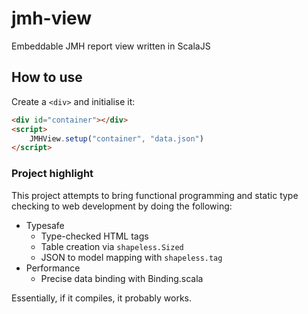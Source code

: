 jmh-view
========

Embeddable JMH report view written in ScalaJS

## How to use

Create a `<div>` and initialise it:

```html
<div id="container"></div>
<script>
    JMHView.setup("container", "data.json")
</script>
```


### Project highlight

This project attempts to bring functional programming and static type checking to web development 
by doing the following:

 * Typesafe 
 	* Type-checked HTML tags
 	* Table creation via `shapeless.Sized`
 	* JSON to model mapping with `shapeless.tag`
 * Performance
    * Precise data binding with Binding.scala
 
Essentially, if it compiles, it probably works.


